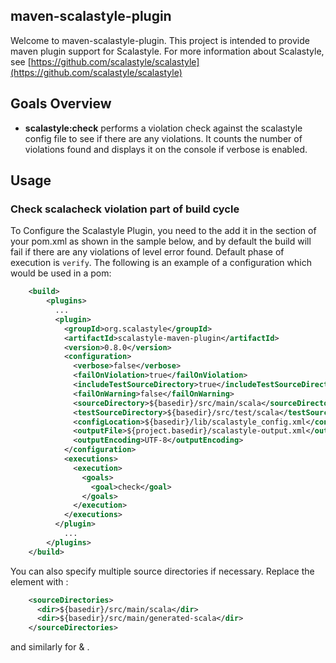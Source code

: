 ## maven-scalastyle-plugin
Welcome to maven-scalastyle-plugin.
This project is intended to provide maven plugin support for Scalastyle.
For more information about Scalastyle, see [https://github.com/scalastyle/scalastyle](https://github.com/scalastyle/scalastyle)

## Goals Overview
* **scalastyle:check** performs a violation check against the scalastyle config file to see if there are any violations. 
It counts the number of violations found and displays it on the console if verbose is enabled.

## Usage
### Check scalacheck violation part of build cycle
To Configure the Scalastyle Plugin, you need to the add it in the <build> section of your pom.xml as shown in the sample below,
and by default the build will fail if there are any violations of level error found.
Default phase of execution is `verify`. The following is an example of a configuration which would be used in a pom:

```xml
    <build>
        <plugins> 
          ...
          <plugin>
            <groupId>org.scalastyle</groupId>
            <artifactId>scalastyle-maven-plugin</artifactId>
            <version>0.8.0</version>
            <configuration>
              <verbose>false</verbose>
              <failOnViolation>true</failOnViolation>
              <includeTestSourceDirectory>true</includeTestSourceDirectory>
              <failOnWarning>false</failOnWarning>
              <sourceDirectory>${basedir}/src/main/scala</sourceDirectory>
              <testSourceDirectory>${basedir}/src/test/scala</testSourceDirectory>
              <configLocation>${basedir}/lib/scalastyle_config.xml</configLocation>
              <outputFile>${project.basedir}/scalastyle-output.xml</outputFile>
              <outputEncoding>UTF-8</outputEncoding>
            </configuration>
            <executions>
              <execution>
                <goals>
                  <goal>check</goal>
                </goals>
              </execution>
            </executions>
          </plugin>
            ...
        </plugins>
    </build>
```

You can also specify multiple source directories if necessary. Replace the <sourceDirectory> element with <sourceDirectories>:

```xml
    <sourceDirectories>
      <dir>${basedir}/src/main/scala</dir>
      <dir>${basedir}/src/main/generated-scala</dir>
    </sourceDirectories>
```

and similarly for <testSourceDirectory> & <testSourceDirectories>.
